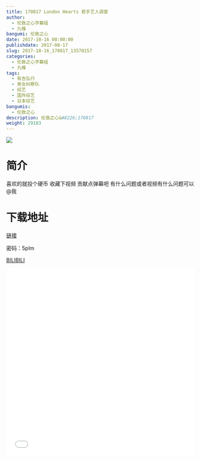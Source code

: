 ```yaml
---
title: 170817 London Hearts 若手艺人调查
author: 
  - 伦敦之心字幕组
  - 九條
bangumi: 伦敦之心
date: 2017-10-16 00:00:00
publishdate: 2017-08-17
slug: 2017-10-16_170817_13570157
categories: 
  - 伦敦之心字幕组
  - 九條
tags: 
  - 有吉弘行
  - 男女纠察队
  - 综艺
  - 国外综艺
  - 日本综艺
bangumis: 
  - 伦敦之心
description: 伦敦之心&#8226;170817
weight: 29183
---
```


![](https://i.imgur.com/vgD5pGx.jpg)

# 简介  

喜欢的就投个硬币 收藏下视频 贡献点弹幕吧 有什么问题或者视频有什么问题可以@我


# 下载地址

<a href="http://pan.baidu.com/s/1o8BPgGM" target="_blank">链接</a>

密码：5plm

[BILIBILI](https://www.bilibili.com/video/av13570157/)


  <iframe src="//www.bilibili.com/html/html5player.html?cid=22210659&aid=13570157" width="100%" height="500" frameborder="0" allowfullscreen="allowfullscreen"></iframe>
